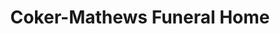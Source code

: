 ---
title: "Coker-Mathews Funeral Home"
url: /greenville/coker-mathews-funeral-home/
shop: funeral directors
---